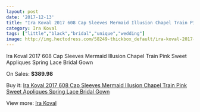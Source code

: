 ```yaml
---
layout: post
date: '2017-12-13'
title: "Ira Koval 2017 608 Cap Sleeves Mermaid Illusion Chapel Train Pink Sweet Appliques Spring Lace Bridal Gown"
category: Ira Koval
tags: ["little","black","bridal","unique","wedding"]
image: http://img.hectodress.com/58249-thickbox_default/ira-koval-2017-608-cap-sleeves-mermaid-illusion-chapel-train-pink-sweet-appliques-spring-lace-bridal-gown.jpg
---
```

Ira Koval 2017 608 Cap Sleeves Mermaid Illusion Chapel Train Pink Sweet Appliques Spring Lace Bridal Gown

On Sales: **$389.98**
<a href="https://www.hectodress.com/ira-koval/18170-ira-koval-2017-608-cap-sleeves-mermaid-illusion-chapel-train-pink-sweet-appliques-spring-lace-bridal-gown.html"><amp-img layout="responsive" width="600" height="600" src="//img.hectodress.com/58249-thickbox_default/ira-koval-2017-608-cap-sleeves-mermaid-illusion-chapel-train-pink-sweet-appliques-spring-lace-bridal-gown.jpg" alt="Ira Koval 2017 608 Cap Sleeves Mermaid Illusion Chapel Train Pink Sweet Appliques Spring Lace Bridal Gown 0" /></a>
<a href="https://www.hectodress.com/ira-koval/18170-ira-koval-2017-608-cap-sleeves-mermaid-illusion-chapel-train-pink-sweet-appliques-spring-lace-bridal-gown.html"><amp-img layout="responsive" width="600" height="600" src="//img.hectodress.com/58254-thickbox_default/ira-koval-2017-608-cap-sleeves-mermaid-illusion-chapel-train-pink-sweet-appliques-spring-lace-bridal-gown.jpg" alt="Ira Koval 2017 608 Cap Sleeves Mermaid Illusion Chapel Train Pink Sweet Appliques Spring Lace Bridal Gown 1" /></a>
<a href="https://www.hectodress.com/ira-koval/18170-ira-koval-2017-608-cap-sleeves-mermaid-illusion-chapel-train-pink-sweet-appliques-spring-lace-bridal-gown.html"><amp-img layout="responsive" width="600" height="600" src="//img.hectodress.com/58253-thickbox_default/ira-koval-2017-608-cap-sleeves-mermaid-illusion-chapel-train-pink-sweet-appliques-spring-lace-bridal-gown.jpg" alt="Ira Koval 2017 608 Cap Sleeves Mermaid Illusion Chapel Train Pink Sweet Appliques Spring Lace Bridal Gown 2" /></a>
<a href="https://www.hectodress.com/ira-koval/18170-ira-koval-2017-608-cap-sleeves-mermaid-illusion-chapel-train-pink-sweet-appliques-spring-lace-bridal-gown.html"><amp-img layout="responsive" width="600" height="600" src="//img.hectodress.com/58252-thickbox_default/ira-koval-2017-608-cap-sleeves-mermaid-illusion-chapel-train-pink-sweet-appliques-spring-lace-bridal-gown.jpg" alt="Ira Koval 2017 608 Cap Sleeves Mermaid Illusion Chapel Train Pink Sweet Appliques Spring Lace Bridal Gown 3" /></a>
<a href="https://www.hectodress.com/ira-koval/18170-ira-koval-2017-608-cap-sleeves-mermaid-illusion-chapel-train-pink-sweet-appliques-spring-lace-bridal-gown.html"><amp-img layout="responsive" width="600" height="600" src="//img.hectodress.com/58251-thickbox_default/ira-koval-2017-608-cap-sleeves-mermaid-illusion-chapel-train-pink-sweet-appliques-spring-lace-bridal-gown.jpg" alt="Ira Koval 2017 608 Cap Sleeves Mermaid Illusion Chapel Train Pink Sweet Appliques Spring Lace Bridal Gown 4" /></a>
<a href="https://www.hectodress.com/ira-koval/18170-ira-koval-2017-608-cap-sleeves-mermaid-illusion-chapel-train-pink-sweet-appliques-spring-lace-bridal-gown.html"><amp-img layout="responsive" width="600" height="600" src="//img.hectodress.com/58250-thickbox_default/ira-koval-2017-608-cap-sleeves-mermaid-illusion-chapel-train-pink-sweet-appliques-spring-lace-bridal-gown.jpg" alt="Ira Koval 2017 608 Cap Sleeves Mermaid Illusion Chapel Train Pink Sweet Appliques Spring Lace Bridal Gown 5" /></a>

Buy it: [Ira Koval 2017 608 Cap Sleeves Mermaid Illusion Chapel Train Pink Sweet Appliques Spring Lace Bridal Gown](https://www.hectodress.com/ira-koval/18170-ira-koval-2017-608-cap-sleeves-mermaid-illusion-chapel-train-pink-sweet-appliques-spring-lace-bridal-gown.html "Ira Koval 2017 608 Cap Sleeves Mermaid Illusion Chapel Train Pink Sweet Appliques Spring Lace Bridal Gown")

View more: [Ira Koval](https://www.hectodress.com/77-ira-koval "Ira Koval")
